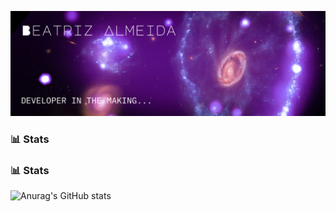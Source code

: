 ![Banner Image](assets\profile-banner.png)

### 📊 Stats

### 📊 Stats
![Anurag's GitHub stats](https://github-readme-stats.vercel.app/api?username=beaalmeidas&theme=midnight-purple&show_icons=true)
